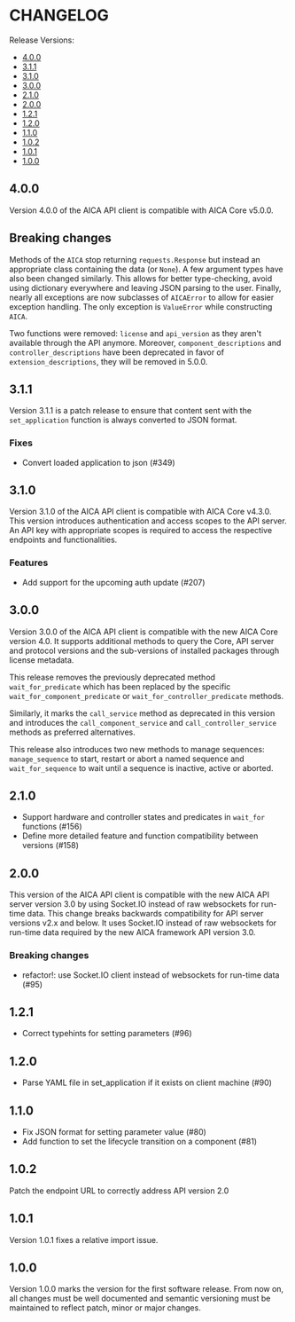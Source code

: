 # CHANGELOG

Release Versions:

- [4.0.0](#400)
- [3.1.1](#311)
- [3.1.0](#310)
- [3.0.0](#300)
- [2.1.0](#210)
- [2.0.0](#200)
- [1.2.1](#121)
- [1.2.0](#120)
- [1.1.0](#102)
- [1.0.2](#102)
- [1.0.1](#101)
- [1.0.0](#100)

## 4.0.0

Version 4.0.0 of the AICA API client is compatible with AICA Core v5.0.0.

## Breaking changes

Methods of the `AICA` stop returning `requests.Response` but instead an appropriate class containing the data (or `None`).
A few argument types have also been changed similarly.
This allows for better type-checking, avoid using dictionary everywhere and leaving JSON parsing to the user.
Finally, nearly all exceptions are now subclasses of `AICAError` to allow for easier exception handling. The only exception is `ValueError` while constructing `AICA`.

Two functions were removed: `license` and `api_version` as they aren't available through the API anymore. Moreover, `component_descriptions` and `controller_descriptions` have been deprecated in favor of `extension_descriptions`, they will be removed in 5.0.0.

## 3.1.1

Version 3.1.1 is a patch release to ensure that content sent with the `set_application` function is always converted to
JSON format.

### Fixes

- Convert loaded application to json (#349)

## 3.1.0

Version 3.1.0 of the AICA API client is compatible with AICA Core v4.3.0. This version introduces authentication and
access scopes to the API server. An API key with appropriate scopes is required to access the respective endpoints and
functionalities.

### Features

- Add support for the upcoming auth update (#207)

## 3.0.0

Version 3.0.0 of the AICA API client is compatible with the new AICA Core version 4.0. It supports additional methods to
query the Core, API server and protocol versions and the sub-versions of installed packages through license metadata.

This release removes the previously deprecated method `wait_for_predicate` which has been replaced by the specific
`wait_for_component_predicate` or `wait_for_controller_predicate` methods.

Similarly, it marks the `call_service` method as deprecated in this version and introduces the `call_component_service`
and `call_controller_service` methods as preferred alternatives.

This release also introduces two new methods to manage sequences: `manage_sequence` to start, restart or abort a named
sequence and `wait_for_sequence` to wait until a sequence is inactive, active or aborted.

## 2.1.0

- Support hardware and controller states and predicates in `wait_for` functions (#156)
- Define more detailed feature and function compatibility between versions (#158)

## 2.0.0

This version of the AICA API client is compatible with the new AICA API server version 3.0 by using Socket.IO instead of
raw websockets for run-time data. This change breaks backwards compatibility for API server versions v2.x and below.
It uses Socket.IO instead of raw websockets for run-time data required by the new AICA framework API version 3.0.

### Breaking changes

- refactor!: use Socket.IO client instead of websockets for run-time data (#95)

## 1.2.1

- Correct typehints for setting parameters (#96)

## 1.2.0

- Parse YAML file in set_application if it exists on client machine (#90)

## 1.1.0

- Fix JSON format for setting parameter value (#80)
- Add function to set the lifecycle transition on a component (#81)

## 1.0.2

Patch the endpoint URL to correctly address API version 2.0

## 1.0.1

Version 1.0.1 fixes a relative import issue.

## 1.0.0

Version 1.0.0 marks the version for the first software release. From now on, all changes must be well documented and
semantic versioning must be maintained to reflect patch, minor or major changes.
